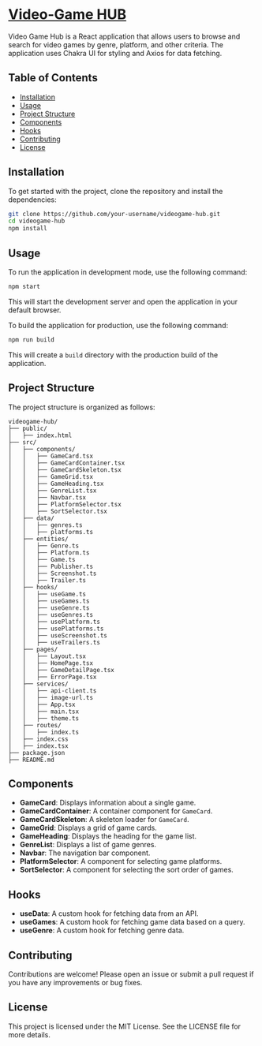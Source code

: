 # [Video-Game HUB](https://videogame-hub-nine.vercel.app/)

Video Game Hub is a React application that allows users to browse and search for video games by genre, platform, and other criteria. The application uses Chakra UI for styling and Axios for data fetching.

## Table of Contents

- [Installation](#installation)
- [Usage](#usage)
- [Project Structure](#project-structure)
- [Components](#components)
- [Hooks](#hooks)
- [Contributing](#contributing)
- [License](#license)

## Installation

To get started with the project, clone the repository and install the dependencies:

```sh
git clone https://github.com/your-username/videogame-hub.git
cd videogame-hub
npm install
```

## Usage

To run the application in development mode, use the following command:

```sh
npm start
```

This will start the development server and open the application in your default browser.

To build the application for production, use the following command:

```sh
npm run build
```

This will create a `build` directory with the production build of the application.

## Project Structure

The project structure is organized as follows:

```
videogame-hub/
├── public/
│   ├── index.html
├── src/
│   ├── components/
│   │   ├── GameCard.tsx
│   │   ├── GameCardContainer.tsx
│   │   ├── GameCardSkeleton.tsx
│   │   ├── GameGrid.tsx
│   │   ├── GameHeading.tsx
│   │   ├── GenreList.tsx
│   │   ├── Navbar.tsx
│   │   ├── PlatformSelector.tsx
│   │   ├── SortSelector.tsx
│   ├── data/
│   │   ├── genres.ts
│   │   ├── platforms.ts
│   ├── entities/
│   │   ├── Genre.ts
│   │   ├── Platform.ts
│   │   ├── Game.ts
│   │   ├── Publisher.ts
│   │   ├── Screenshot.ts
│   │   ├── Trailer.ts
│   ├── hooks/
│   │   ├── useGame.ts
│   │   ├── useGames.ts
│   │   ├── useGenre.ts
│   │   ├── useGenres.ts
│   │   ├── usePlatform.ts
│   │   ├── usePlatforms.ts
│   │   ├── useScreenshot.ts
│   │   ├── useTrailers.ts
│   ├── pages/
│   │   ├── Layout.tsx
│   │   ├── HomePage.tsx
│   │   ├── GameDetailPage.tsx
│   │   ├── ErrorPage.tsx
│   ├── services/
│   │   ├── api-client.ts
│   │   ├── image-url.ts
│   │   ├── App.tsx
│   │   ├── main.tsx
│   │   ├── theme.ts
│   ├── routes/
│   │   ├── index.ts
│   ├── index.css
│   ├── index.tsx
├── package.json
├── README.md
```

## Components

- **GameCard**: Displays information about a single game.
- **GameCardContainer**: A container component for `GameCard`.
- **GameCardSkeleton**: A skeleton loader for `GameCard`.
- **GameGrid**: Displays a grid of game cards.
- **GameHeading**: Displays the heading for the game list.
- **GenreList**: Displays a list of game genres.
- **Navbar**: The navigation bar component.
- **PlatformSelector**: A component for selecting game platforms.
- **SortSelector**: A component for selecting the sort order of games.

## Hooks

- **useData**: A custom hook for fetching data from an API.
- **useGames**: A custom hook for fetching game data based on a query.
- **useGenre**: A custom hook for fetching genre data.

## Contributing

Contributions are welcome! Please open an issue or submit a pull request if you have any improvements or bug fixes.

## License

This project is licensed under the MIT License. See the LICENSE file for more details.

```

```
